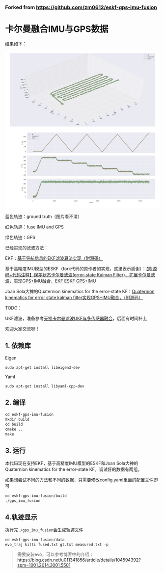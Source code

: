 ### Forked from https://github.com/zm0612/eskf-gps-imu-fusion

# 卡尔曼融合IMU与GPS数据
结果如下：

![融合IMU数据之后的GPS轨迹效果](/data/raw_data1/results/trajectory.png)
![融合IMU数据之后的GPS轨迹效果](/data/raw_data1/results/xyz_view.png)

蓝色轨迹：ground truth（图片看不清）

红色轨迹：fuse IMU and GPS

绿色轨迹：GPS

已经实现的滤波方法：

EKF：[基于导航信息的EKF滤波算法实现（附源码）](https://blog.csdn.net/qq_38650944/article/details/123594568?spm=1001.2014.3001.5502)

基于高精度IMU模型的ESKF（fork代码的原作者的实现，这里表示感谢）：[【附源码+代码注释】误差状态卡尔曼滤波(error-state Kalman Filter)，扩展卡尔曼滤波，实现GPS+IMU融合，EKF ESKF GPS+IMU](https://blog.csdn.net/u011341856/article/details/114262451)

Joan Sola大神的Quaternion kinematics for the error-state KF：[Quaternion kinematics for error state kalman filter实现GPS+IMU融合，（附源码）](https://blog.csdn.net/qq_38650944/article/details/123580686)

TODO： 

UKF滤波，准备参考[无损卡尔曼滤波UKF与多传感器融合](https://blog.csdn.net/Young_Gy/article/details/78542754)，后面有时间补上

欢迎大家交流呀！
## 1.  依赖库

Eigen

```shell
sudo apt-get install libeigen3-dev
```

Yaml

```shell
sudo apt-get install libyaml-cpp-dev
```

## 2. 编译

```shell
cd eskf-gps-imu-fusion
mkdir build
cd build
cmake ..
make 
```

## 3. 运行
本代码现在支持EKF，基于高精度IMU模型的ESKF和Joan Sola大神的Quaternion kinematics for the 
error-state KF。调试好的数据有两组。

如果想尝试不同的方法和不同的数据，只需要修改config.yaml里面的配置文件即可

```shell
cd eskf-gps-imu-fusion/build
./gps_imu_fusion
```

## 4.轨迹显示

执行完`./gps_imu_fusion`会生成轨迹文件

```shell
cd eskf-gps-imu-fusion/data
evo_traj kitti fused.txt gt.txt measured.txt -p
```

> 需要安装evo，可以参考博客中的介绍：https://blog.csdn.net/u011341856/article/details/104594392?spm=1001.2014.3001.5501


